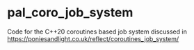 # pal_coro_job_system
Code for the C++20 coroutines based job system discussed in https://poniesandlight.co.uk/reflect/coroutines_job_system/ 
